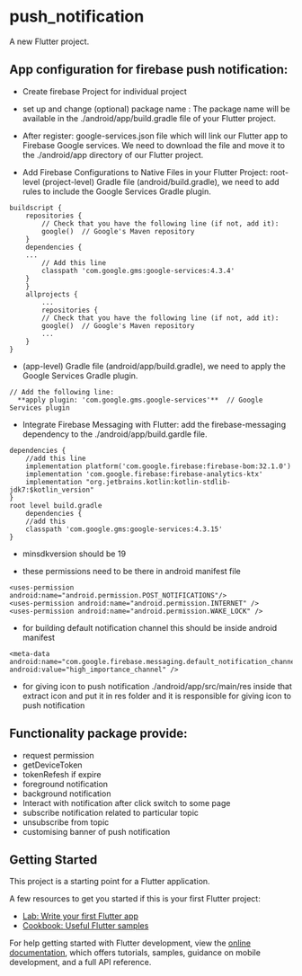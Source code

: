 # push_notification

A new Flutter project.

## App configuration for firebase push notification:
- Create firebase  Project for individual project

- set up and change (optional) package name : The package name will be available in the ./android/app/build.gradle file of your Flutter project.

- After register:  google-services.json file which will link our Flutter app to Firebase Google services. We need to download the file and move it to the ./android/app directory of our Flutter project.

- Add Firebase Configurations to Native Files in your Flutter Project: root-level (project-level) Gradle file (android/build.gradle), we need to add rules to include the Google Services Gradle plugin.
```
buildscript {
    repositories {
        // Check that you have the following line (if not, add it):
        google()  // Google's Maven repository
    }
    dependencies {
    ...
        // Add this line
        classpath 'com.google.gms:google-services:4.3.4'
    }
    }
    allprojects {
        ...
        repositories {
        // Check that you have the following line (if not, add it):
        google()  // Google's Maven repository
        ...
    }
}
```
- (app-level) Gradle file (android/app/build.gradle), we need to apply the Google Services Gradle plugin.
```
// Add the following line:
  **apply plugin: 'com.google.gms.google-services'**  // Google Services plugin
```

- Integrate Firebase Messaging with Flutter: add the firebase-messaging dependency to the ./android/app/build.gardle file.
```
dependencies {
    //add this line
    implementation platform('com.google.firebase:firebase-bom:32.1.0')
    implementation 'com.google.firebase:firebase-analytics-ktx'
    implementation "org.jetbrains.kotlin:kotlin-stdlib-jdk7:$kotlin_version"
}
root level build.gradle
    dependencies {
    //add this
    classpath 'com.google.gms:google-services:4.3.15'
}
```

- minsdkversion should be 19

- these permissions need to be there in android manifest file
```
<uses-permission android:name="android.permission.POST_NOTIFICATIONS"/>
<uses-permission android:name="android.permission.INTERNET" />
<uses-permission android:name="android.permission.WAKE_LOCK" />
```

- for building default notification channel this should be inside android manifest
```
<meta-data
android:name="com.google.firebase.messaging.default_notification_channel_id"
android:value="high_importance_channel" />
```

- for giving icon to push notification ./android/app/src/main/res inside that extract icon and put it in res folder and it is responsible for giving icon to push notification

## Functionality package provide:
- request permission
- getDeviceToken
- tokenRefesh if expire
- foreground notification
- background notification
- Interact with notification after click switch to some page
- subscribe notification related to particular topic
- unsubscribe from topic
- customising banner of push notification


## Getting Started

This project is a starting point for a Flutter application.

A few resources to get you started if this is your first Flutter project:

- [Lab: Write your first Flutter app](https://docs.flutter.dev/get-started/codelab)
- [Cookbook: Useful Flutter samples](https://docs.flutter.dev/cookbook)

For help getting started with Flutter development, view the
[online documentation](https://docs.flutter.dev/), which offers tutorials,
samples, guidance on mobile development, and a full API reference.